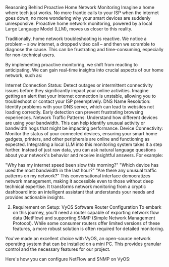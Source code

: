 Reasoning Behind Proactive Home Network Monitoring
Imagine a home where tech just works. No more frantic calls to your ISP when the internet goes down, no more wondering why your smart devices are suddenly unresponsive. Proactive home network monitoring, powered by a local Large Language Model (LLM), moves us closer to this reality.

Traditionally, home network troubleshooting is reactive. We notice a problem – slow internet, a dropped video call – and then we scramble to diagnose the cause. This can be frustrating and time-consuming, especially for non-technical users.

By implementing proactive monitoring, we shift from reacting to anticipating. We can gain real-time insights into crucial aspects of our home network, such as:

Internet Connection Status: Detect outages or intermittent connectivity issues before they significantly impact your online activities. Imagine getting an alert that your internet connection is unstable, allowing you to troubleshoot or contact your ISP preemptively.
DNS Name Resolution: Identify problems with your DNS server, which can lead to websites not loading correctly. Early detection can prevent frustrating browsing experiences.
Network Traffic Patterns: Understand how different devices are using your bandwidth. This can help identify unusual activity or bandwidth hogs that might be impacting performance.
Device Connectivity: Monitor the status of your connected devices, ensuring your smart home gadgets, printers, and other peripherals are online and functioning as expected.
Integrating a local LLM into this monitoring system takes it a step further. Instead of just raw data, you can ask natural language questions about your network's behavior and receive insightful answers. For example:

"Why has my internet speed been slow this morning?"
"Which device has used the most bandwidth in the last hour?"
"Are there any unusual traffic patterns on my network?"
This conversational interface democratizes network management, making it accessible even to those without deep technical expertise. It transforms network monitoring from a cryptic dashboard into an intelligent assistant that understands your needs and provides actionable insights.

2. Requirement on Setup: VyOS Software Router Configuration
To embark on this journey, you'll need a router capable of exporting network flow data (NetFlow) and supporting SNMP (Simple Network Management Protocol). While some consumer routers offer limited versions of these features, a more robust solution is often required for detailed monitoring.

You've made an excellent choice with VyOS, an open-source network operating system that can be installed on a mini PC. This provides granular control and the necessary features for our project.

Here's how you can configure NetFlow and SNMP on VyOS:
